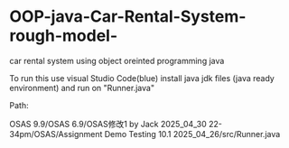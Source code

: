 # OOP-java-Car-Rental-System-rough-model-
car rental system using object oreinted programming java 

To run this use visual Studio Code(blue) install java jdk files (java ready environment) and run on  "Runner.java" 

Path:

OSAS 9.9/OSAS 6.9/OSAS修改1 by Jack 2025_04_30 22-34pm/OSAS/Assignment Demo Testing 10.1 2025_04_26/src/Runner.java

